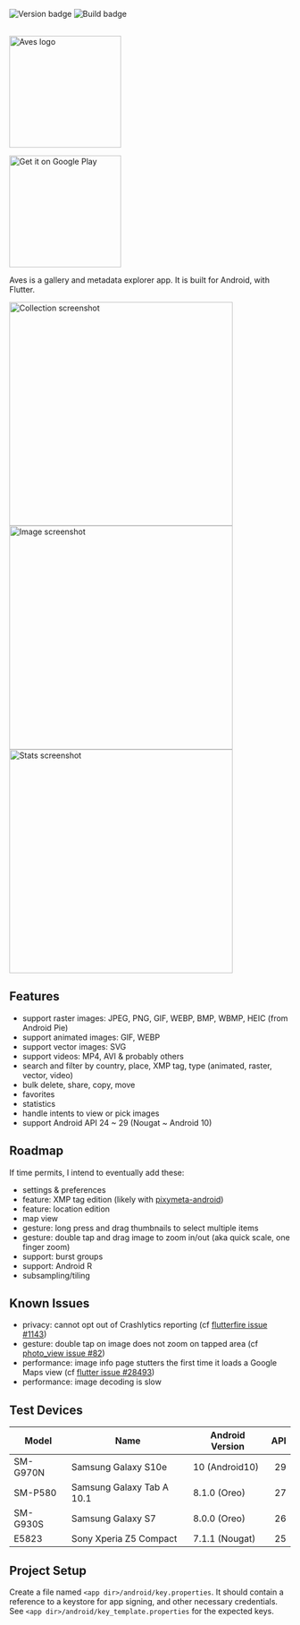 ![Version badge][Version badge]
![Build badge][Build badge]

<br />
<img src="https://raw.githubusercontent.com/deckerst/aves/develop/assets/aves_logo.svg" alt='Aves logo' width="200" />

[<img src="https://play.google.com/intl/en_us/badges/static/images/badges/en_badge_web_generic.png" alt='Get it on Google Play' width="200">](https://play.google.com/store/apps/details?id=deckers.thibault.aves&pcampaignid=pcampaignidMKT-Other-global-all-co-prtnr-py-PartBadge-Mar2515-1)

Aves is a gallery and metadata explorer app. It is built for Android, with Flutter.

<img src="https://raw.githubusercontent.com/deckerst/aves/develop/extra/play/screenshots%20v1.0.0/S10/1-S10-collection.jpg" alt='Collection screenshot' height="400" /><img src="https://raw.githubusercontent.com/deckerst/aves/develop/extra/play/screenshots%20v1.0.0/S10/2-S10-image.jpg" alt='Image screenshot' height="400" /><img src="https://raw.githubusercontent.com/deckerst/aves/develop/extra/play/screenshots%20v1.0.0/S10/5-S10-stats.jpg" alt='Stats screenshot' height="400" />

## Features

- support raster images: JPEG, PNG, GIF, WEBP, BMP, WBMP, HEIC (from Android Pie)
- support animated images: GIF, WEBP
- support vector images: SVG
- support videos: MP4, AVI & probably others
- search and filter by country, place, XMP tag, type (animated, raster, vector, video)
- bulk delete, share, copy, move
- favorites
- statistics
- handle intents to view or pick images
- support Android API 24 ~ 29 (Nougat ~ Android 10)

## Roadmap

If time permits, I intend to eventually add these:
- settings & preferences
- feature: XMP tag edition (likely with [pixymeta-android](https://github.com/dragon66/pixymeta-android))
- feature: location edition
- map view
- gesture: long press and drag thumbnails to select multiple items
- gesture: double tap and drag image to zoom in/out (aka quick scale, one finger zoom)
- support: burst groups
- support: Android R
- subsampling/tiling

## Known Issues

- privacy: cannot opt out of Crashlytics reporting (cf [flutterfire issue #1143](https://github.com/FirebaseExtended/flutterfire/issues/1143))
- gesture: double tap on image does not zoom on tapped area (cf [photo_view issue #82](https://github.com/renancaraujo/photo_view/issues/82))
- performance: image info page stutters the first time it loads a Google Maps view (cf [flutter issue #28493](https://github.com/flutter/flutter/issues/28493))
- performance: image decoding is slow

## Test Devices

| Model       | Name                       | Android Version | API |
| ----------- | -------------------------- | --------------- | ---:|
| SM-G970N    | Samsung Galaxy S10e        | 10 (Android10)  | 29  |
| SM-P580     | Samsung Galaxy Tab A 10.1  | 8.1.0 (Oreo)    | 27  |
| SM-G930S    | Samsung Galaxy S7          | 8.0.0 (Oreo)    | 26  |
| E5823       | Sony Xperia Z5 Compact     | 7.1.1 (Nougat)  | 25  |

## Project Setup

Create a file named `<app dir>/android/key.properties`. It should contain a reference to a keystore for app signing, and other necessary credentials. See `<app dir>/android/key_template.properties` for the expected keys.

[Version badge]: https://img.shields.io/github/v/release/deckerst/aves?include_prereleases&sort=semver
[Build badge]: https://img.shields.io/github/workflow/status/deckerst/aves/Release%20on%20tag
